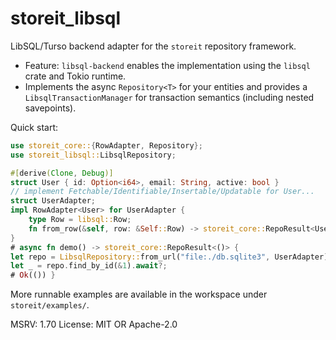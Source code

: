 # storeit_libsql

LibSQL/Turso backend adapter for the `storeit` repository framework.

- Feature: `libsql-backend` enables the implementation using the `libsql` crate and Tokio runtime.
- Implements the async `Repository<T>` for your entities and provides a `LibsqlTransactionManager` for transaction semantics (including nested savepoints).

Quick start:
```rust
use storeit_core::{RowAdapter, Repository};
use storeit_libsql::LibsqlRepository;

#[derive(Clone, Debug)]
struct User { id: Option<i64>, email: String, active: bool }
// implement Fetchable/Identifiable/Insertable/Updatable for User...
struct UserAdapter;
impl RowAdapter<User> for UserAdapter {
    type Row = libsql::Row;
    fn from_row(&self, row: &Self::Row) -> storeit_core::RepoResult<User> { /* map columns */ }
}
# async fn demo() -> storeit_core::RepoResult<()> {
let repo = LibsqlRepository::from_url("file:./db.sqlite3", UserAdapter).await?;
let _ = repo.find_by_id(&1).await?;
# Ok(()) }
```

More runnable examples are available in the workspace under `storeit/examples/`.

MSRV: 1.70
License: MIT OR Apache-2.0
